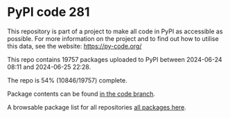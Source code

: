 # PyPI code 281

This repository is part of a project to make all code in PyPI as accessible as possible. For more information 
on the project and to find out how to utilise this data, see the website: https://py-code.org/

This repo contains 19757 packages uploaded to PyPI between 
2024-06-24 08:11 and 2024-06-25 22:28.

The repo is 54% (10846/19757) complete.

Package contents can be found [in the code branch](https://github.com/pypi-data/pypi-mirror-281/tree/code/packages).

A browsable package list for all repositories [all packages here](https://py-code.org/repositories/pypi-mirror-281).


